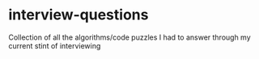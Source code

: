 # interview-questions
Collection of all the algorithms/code puzzles I had to answer through my current stint of interviewing
